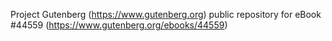 Project Gutenberg (https://www.gutenberg.org) public repository for eBook #44559 (https://www.gutenberg.org/ebooks/44559)
